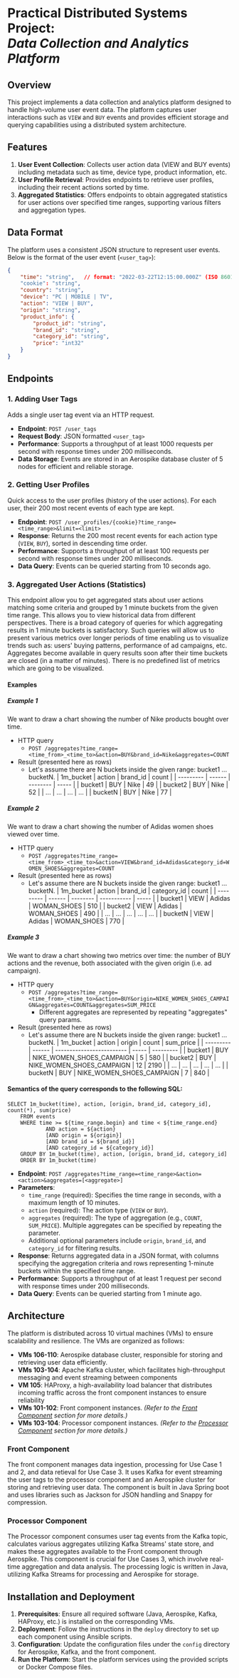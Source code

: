 # Practical Distributed Systems Project:<br>_Data Collection and Analytics Platform_

## Overview

This project implements a data collection and analytics platform designed to handle high-volume user event data. The platform captures user interactions such as `VIEW` and `BUY` events and provides efficient storage and querying capabilities using a distributed system architecture.

## Features

1. **User Event Collection**: Collects user action data (VIEW and BUY events) including metadata such as time, device type, product information, etc.
2. **User Profile Retrieval**: Provides endpoints to retrieve user profiles, including their recent actions sorted by time.
3. **Aggregated Statistics**: Offers endpoints to obtain aggregated statistics for user actions over specified time ranges, supporting various filters and aggregation types.

## Data Format

The platform uses a consistent JSON structure to represent user events. Below is the format of the user event (`<user_tag>`):

```json
{
    "time": "string",   // format: "2022-03-22T12:15:00.000Z" (ISO 8601 format with millisecond precision and 'Z' suffix)
    "cookie": "string",
    "country": "string",
    "device": "PC | MOBILE | TV",
    "action": "VIEW | BUY",
    "origin": "string",
    "product_info": {
        "product_id": "string",
        "brand_id": "string",
        "category_id": "string",
        "price": "int32"
    }
}
```

## Endpoints

### 1. Adding User Tags

Adds a single user tag event via an HTTP request.

- **Endpoint**: `POST /user_tags`
- **Request Body**: JSON formatted `<user_tag>`
- **Performance**: Supports a throughput of at least 1000 requests per second with response times under 200 milliseconds.
- **Data Storage**: Events are stored in an Aerospike database cluster of 5 nodes for efficient and reliable storage.

### 2. Getting User Profiles

Quick access to the user profiles (history of the user actions). For each user, their 200 most recent events of each type are kept.

- **Endpoint**: `POST /user_profiles/{cookie}?time_range=<time_range>&limit=<limit>`
- **Response**: Returns the 200 most recent events for each action type (`VIEW`, `BUY`), sorted in descending time order.
- **Performance**: Supports a throughput of at least 100 requests per second with response times under 200 milliseconds.
- **Data Query**: Events can be queried starting from 10 seconds ago.

### 3. Aggregated User Actions (Statistics)

This endpoint allow you to get aggregated stats about user actions matching some criteria and grouped by 1 minute buckets from the given time range.
This allows you to view historical data from different perspectives. There is a broad category of queries for which aggregating results in 1 minute buckets is satisfactory. Such queries will allow us to present various metrics over longer periods of time enabling us to visualize trends such as: users' buying patterns, performance of ad campaigns, etc. Aggregates become available in query results soon after their time buckets are closed (in a matter of minutes). There is no predefined list of metrics which are going to be visualized.

#### Examples

##### Example 1
We want to draw a chart showing the number of Nike products bought over time.

* HTTP query
  * `POST /aggregates?time_range=<time_from>_<time_to>&action=BUY&brand_id=Nike&aggregates=COUNT`
* Result (presented here as rows)
  * Let's assume there are N buckets inside the given range: bucket1 ... bucketN.
    | 1m_bucket | action | brand_id | count |
    | --------- | ------ | -------- | ----- |
    | bucket1   | BUY    | Nike     | 49    |
    | bucket2   | BUY    | Nike     | 52    |
    | ...       | ...    | ...      | ...   |
    | bucketN   | BUY    | Nike     | 77    |


##### Example 2
We want to draw a chart showing the number of Adidas women shoes viewed over time.

* HTTP query
  * `POST /aggregates?time_range=<time_from>_<time_to>&action=VIEW&brand_id=Adidas&category_id=WOMEN_SHOES&aggregates=COUNT`
* Result (presented here as rows)
  * Let's assume there are N buckets inside the given range: bucket1 ... bucketN.
    | 1m_bucket | action | brand_id | category_id | count |
    | --------- | ------ | -------- | ----------- | ----- |
    | bucket1   | VIEW   | Adidas   | WOMAN_SHOES | 510   |
    | bucket2   | VIEW   | Adidas   | WOMAN_SHOES | 490   |
    | ...       | ...    | ...      | ...         | ...   |
    | bucketN   | VIEW   | Adidas   | WOMAN_SHOES | 770   |

##### Example 3

We want to draw a chart showing two metrics over time: the number of BUY actions and the revenue, both associated with the given origin (i.e. ad campaign).

* HTTP query
  * `POST /aggregates?time_range=<time_from>_<time_to>&action=BUY&origin=NIKE_WOMEN_SHOES_CAMPAIGN&aggregates=COUNT&aggregates=SUM_PRICE`
    * Different aggregates are represented by repeating "aggregates" query params.
* Result (presented here as rows)
  * Let's assume there are N buckets inside the given range: bucket1 ... bucketN.
    | 1m_bucket | action | origin                    | count | sum_price |
    | --------- | ------ | ------------------------- | ----- | --------- |
    | bucket1   | BUY    | NIKE_WOMEN_SHOES_CAMPAIGN | 5     | 580       |
    | bucket2   | BUY    | NIKE_WOMEN_SHOES_CAMPAIGN | 12    | 2190      |
    | ...       | ...    | ...                       | ...   | ...       |
    | bucketN   | BUY    | NIKE_WOMEN_SHOES_CAMPAIGN | 7     | 840       |


#### Semantics of the query corresponds to the following SQL:
  ```
  SELECT 1m_bucket(time), action, [origin, brand_id, category_id], count(*), sum(price)
      FROM events
      WHERE time >= ${time_range.begin} and time < ${time_range.end}
              AND action = ${action}
              [AND origin = ${origin}]
              [AND brand_id = ${brand_id}]
              [AND category_id = ${category_id}]
      GROUP BY 1m_bucket(time), action, [origin, brand_id, category_id]
      ORDER BY 1m_bucket(time)
  ```

- **Endpoint**: `POST /aggregates?time_range=<time_range>&action=<action>&aggregates=[<aggregate>]`
- **Parameters**:
  - `time_range` (required): Specifies the time range in seconds, with a maximum length of 10 minutes.
  - `action` (required): The action type (`VIEW` or `BUY`).
  - `aggregates` (required): The type of aggregation (e.g., `COUNT`, `SUM_PRICE`). Multiple aggregates can be specified by repeating the parameter.
  - Additional optional parameters include `origin`, `brand_id`, and `category_id` for filtering results.
- **Response**: Returns aggregated data in a JSON format, with columns specifying the aggregation criteria and rows representing 1-minute buckets within the specified time range.
- **Performance**: Supports a throughput of at least 1 request per second with response times under 200 milliseconds.
- **Data Query**: Events can be queried starting from 1 minute ago.


## Architecture

The platform is distributed across 10 virtual machines (VMs) to ensure scalability and resilience. The VMs are organized as follows:

- **VMs 106-110**: Aerospike database cluster, responsible for storing and retrieving user data efficiently.
- **VMs 103-104**: Apache Kafka cluster, which facilitates high-throughput messaging and event streaming between components
- **VM 105**: HAProxy, a high-availability load balancer that distributes incoming traffic across the front component instances to ensure reliability
- **VMs 101-102**: Front component instances. *(Refer to the [Front Component](#front-component) section for more details.)*
- **VMs 103-104**: Processor component instances. *(Refer to the [Processor Component](#processor-component) section for more details.)*

### Front Component

The front component manages data ingestion, processing for Use Case 1 and 2, and data retieval for Use Case 3. It uses Kafka for event streaming the user tags to the processor component and an Aerospike cluster for storing and retrieving user data. The component is built in Java Spring boot and uses libraries such as Jackson for JSON handling and Snappy for compression.

### Processor Component

The Processor component consumes user tag events from the Kafka topic, calculates various aggregates utilizing Kafka Streams' state store, and makes these aggregates available to the Front component through Aerospike. This component is crucial for Use Cases 3, which involve real-time aggregation and data analysis.
The processing logic is written in Java, utilizing Kafka Streams for processing and Aerospike for storage.



## Installation and Deployment

1. **Prerequisites**: Ensure all required software (Java, Aerospike, Kafka, HAProxy, etc.) is installed on the corresponding VMs.
2. **Deployment**: Follow the instructions in the `deploy` directory to set up each component using Ansible scripts.
3. **Configuration**: Update the configuration files under the `config` directory for Aerospike, Kafka, and the front component.
4. **Run the Platform**: Start the platform services using the provided scripts or Docker Compose files.

